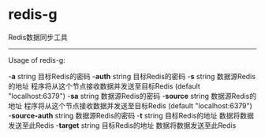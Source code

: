 # redis-g

Redis数据同步工具

--------

Usage of redis-g:

  -**a** string
    	目标Redis的密码
  -**auth** string
    	目标Redis的密码
  -**s** string
    	数据源Redis的地址
    	程序将从这个节点接收数据并发送至目标Redis (default "localhost:6379")
  -**sa** string
    	数据源Redis的密码
  -**source** string
    	数据源Redis的地址
    	程序将从这个节点接收数据并发送至目标Redis (default "localhost:6379")
  -**source-auth** string
    	数据源Redis的密码
  -**t** string
    	目标Redis的地址
    	数据将数据发送至此Redis
  -**target** string
    	目标Redis的地址
    	数据将数据发送至此Redis

